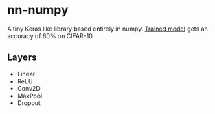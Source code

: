# nn-numpy
A tiny Keras like library based entirely in numpy. [Trained model](https://drive.google.com/file/d/12UhdHYwO4NbP_D7n_PAhiPdVDcF069Uv/view?usp=sharing) gets an accuracy of 60% on CIFAR-10.

## Layers

- Linear
- ReLU
- Conv2D
- MaxPool
- Dropout





